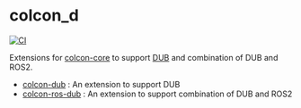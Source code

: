 colcon_d
=============

[![CI](https://github.com/nonanonno/colcon_d/actions/workflows/ci.yml/badge.svg)](https://github.com/nonanonno/colcon_d/actions/workflows/ci.yml)

Extensions for [colcon-core](https://github.com/colcon/colcon-core) to support [DUB](https://dub.pm/index.html) and combination of DUB and ROS2.

- [colcon-dub](colcon-dub) : An extension to support DUB
- [colcon-ros-dub](colcon-ros-dub) : An extension to support combination of DUB and ROS2
